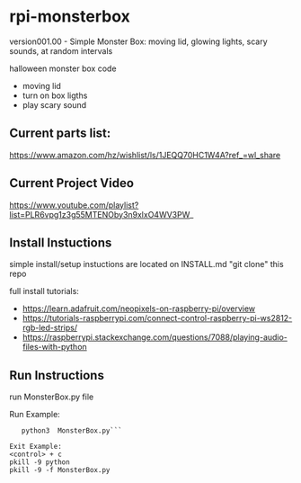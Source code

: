 # rpi-monsterbox
version001.00 - Simple Monster Box: moving lid, glowing lights, scary sounds, at random intervals 

halloween monster box code
 - moving lid
 - turn on box ligths
 - play scary sound
 
## Current parts list:
https://www.amazon.com/hz/wishlist/ls/1JEQQ70HC1W4A?ref_=wl_share

## Current Project Video
https://www.youtube.com/playlist?list=PLR6vpg1z3g55MTENOby3n9xlxO4WV3PW_

## Install Instuctions
simple install/setup instuctions are located on INSTALL.md
"git clone" this repo

full install tutorials:
 - https://learn.adafruit.com/neopixels-on-raspberry-pi/overview
 - https://tutorials-raspberrypi.com/connect-control-raspberry-pi-ws2812-rgb-led-strips/
 - https://raspberrypi.stackexchange.com/questions/7088/playing-audio-files-with-python

## Run Instructions
run MonsterBox.py file

Run Example:
```cd code\rpi-monsterbox
   python3  MonsterBox.py```

Exit Example:
<control> + c
pkill -9 python
pkill -9 -f MonsterBox.py

